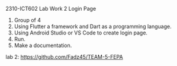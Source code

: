 2310-ICT602
Lab Work 2
Login Page
1. Group of 4
2. Using Flutter a framework and Dart as a programming language.
3. Using Android Studio or VS Code to create login page.
4. Run.
5. Make a documentation.


lab 2: https://github.com/Fadz45/TEAM-5-FEPA
